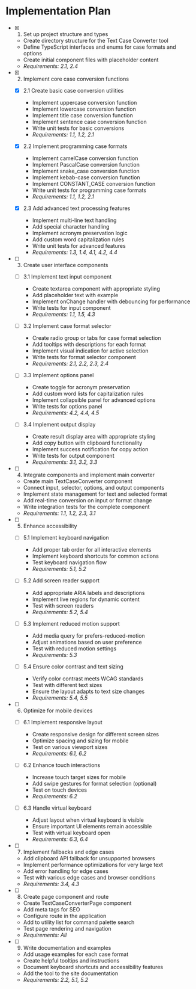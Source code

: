 # Implementation Plan

- [x] 1. Set up project structure and types





  - Create directory structure for the Text Case Converter tool
  - Define TypeScript interfaces and enums for case formats and options
  - Create initial component files with placeholder content
  - _Requirements: 2.1, 2.4_

- [x] 2. Implement core case conversion functions










  - [x] 2.1 Create basic case conversion utilities























    - Implement uppercase conversion function
    - Implement lowercase conversion function
    - Implement title case conversion function
    - Implement sentence case conversion function
    - Write unit tests for basic conversions
    - _Requirements: 1.1, 1.2, 2.1_

  - [x] 2.2 Implement programming case formats





    - Implement camelCase conversion function
    - Implement PascalCase conversion function
    - Implement snake_case conversion function
    - Implement kebab-case conversion function
    - Implement CONSTANT_CASE conversion function
    - Write unit tests for programming case formats
    - _Requirements: 1.1, 1.2, 2.1_

  - [x] 2.3 Add advanced text processing features



    - Implement multi-line text handling
    - Add special character handling
    - Implement acronym preservation logic
    - Add custom word capitalization rules
    - Write unit tests for advanced features
    - _Requirements: 1.3, 1.4, 4.1, 4.2, 4.4_

- [ ] 3. Create user interface components
  - [ ] 3.1 Implement text input component
    - Create textarea component with appropriate styling
    - Add placeholder text with example
    - Implement onChange handler with debouncing for performance
    - Write tests for input component
    - _Requirements: 1.1, 1.5, 4.3_

  - [ ] 3.2 Implement case format selector
    - Create radio group or tabs for case format selection
    - Add tooltips with descriptions for each format
    - Implement visual indication for active selection
    - Write tests for format selector component
    - _Requirements: 2.1, 2.2, 2.3, 2.4_

  - [ ] 3.3 Implement options panel
    - Create toggle for acronym preservation
    - Add custom word lists for capitalization rules
    - Implement collapsible panel for advanced options
    - Write tests for options panel
    - _Requirements: 4.2, 4.4, 4.5_

  - [ ] 3.4 Implement output display
    - Create result display area with appropriate styling
    - Add copy button with clipboard functionality
    - Implement success notification for copy action
    - Write tests for output component
    - _Requirements: 3.1, 3.2, 3.3_

- [ ] 4. Integrate components and implement main converter
  - Create main TextCaseConverter component
  - Connect input, selector, options, and output components
  - Implement state management for text and selected format
  - Add real-time conversion on input or format change
  - Write integration tests for the complete component
  - _Requirements: 1.1, 1.2, 2.3, 3.1_

- [ ] 5. Enhance accessibility
  - [ ] 5.1 Implement keyboard navigation
    - Add proper tab order for all interactive elements
    - Implement keyboard shortcuts for common actions
    - Test keyboard navigation flow
    - _Requirements: 5.1, 5.2_

  - [ ] 5.2 Add screen reader support
    - Add appropriate ARIA labels and descriptions
    - Implement live regions for dynamic content
    - Test with screen readers
    - _Requirements: 5.2, 5.4_

  - [ ] 5.3 Implement reduced motion support
    - Add media query for prefers-reduced-motion
    - Adjust animations based on user preference
    - Test with reduced motion settings
    - _Requirements: 5.3_

  - [ ] 5.4 Ensure color contrast and text sizing
    - Verify color contrast meets WCAG standards
    - Test with different text sizes
    - Ensure the layout adapts to text size changes
    - _Requirements: 5.4, 5.5_

- [ ] 6. Optimize for mobile devices
  - [ ] 6.1 Implement responsive layout
    - Create responsive design for different screen sizes
    - Optimize spacing and sizing for mobile
    - Test on various viewport sizes
    - _Requirements: 6.1, 6.2_

  - [ ] 6.2 Enhance touch interactions
    - Increase touch target sizes for mobile
    - Add swipe gestures for format selection (optional)
    - Test on touch devices
    - _Requirements: 6.2_

  - [ ] 6.3 Handle virtual keyboard
    - Adjust layout when virtual keyboard is visible
    - Ensure important UI elements remain accessible
    - Test with virtual keyboard open
    - _Requirements: 6.3, 6.4_

- [ ] 7. Implement fallbacks and edge cases
  - Add clipboard API fallback for unsupported browsers
  - Implement performance optimizations for very large text
  - Add error handling for edge cases
  - Test with various edge cases and browser conditions
  - _Requirements: 3.4, 4.3_

- [ ] 8. Create page component and route
  - Create TextCaseConverterPage component
  - Add meta tags for SEO
  - Configure route in the application
  - Add to utility list for command palette search
  - Test page rendering and navigation
  - _Requirements: All_

- [ ] 9. Write documentation and examples
  - Add usage examples for each case format
  - Create helpful tooltips and instructions
  - Document keyboard shortcuts and accessibility features
  - Add the tool to the site documentation
  - _Requirements: 2.2, 5.1, 5.2_